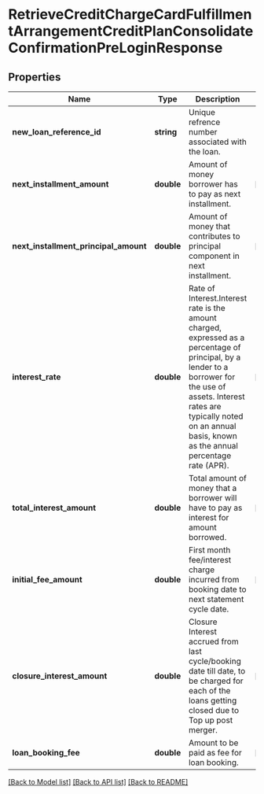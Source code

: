 # RetrieveCreditChargeCardFulfillmentArrangementCreditPlanConsolidateConfirmationPreLoginResponse

## Properties
Name | Type | Description | Notes
------------ | ------------- | ------------- | -------------
**new_loan_reference_id** | **string** | Unique refrence number associated with the loan. | 
**next_installment_amount** | **double** | Amount of money borrower has to pay as next installment. | [optional] 
**next_installment_principal_amount** | **double** | Amount of money that contributes to principal component in next installment. | [optional] 
**interest_rate** | **double** | Rate of Interest.Interest rate is the amount charged, expressed as a percentage of principal, by a lender to a borrower for the use of assets. Interest rates are typically noted on an annual basis, known as the annual percentage rate (APR). | [optional] 
**total_interest_amount** | **double** | Total amount of money that a borrower will have to pay as interest for amount borrowed. | [optional] 
**initial_fee_amount** | **double** | First month fee/interest charge incurred from booking date to next statement cycle date. | [optional] 
**closure_interest_amount** | **double** | Closure Interest accrued from last cycle/booking date till date, to be charged for each of the loans getting closed due to Top up post merger. | [optional] 
**loan_booking_fee** | **double** | Amount to be paid as fee for loan booking. | [optional] 

[[Back to Model list]](../../README.md#documentation-for-models) [[Back to API list]](../../README.md#documentation-for-api-endpoints) [[Back to README]](../../README.md)

